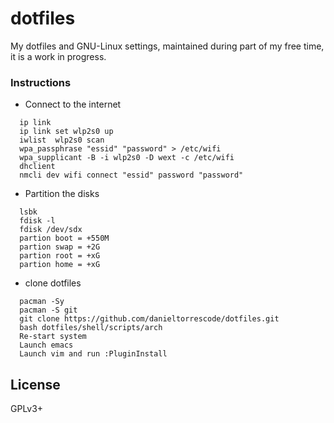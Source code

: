 # dotfiles
My dotfiles and GNU-Linux settings, maintained during part of my free time, it is a work in progress.

### Instructions

* Connect to the internet
```
  ip link
  ip link set wlp2s0 up 
  iwlist  wlp2s0 scan
  wpa_passphrase "essid" "password" > /etc/wifi
  wpa_supplicant -B -i wlp2s0 -D wext -c /etc/wifi
  dhclient
  nmcli dev wifi connect "essid" password "password"
```

* Partition the disks
```
  lsbk
  fdisk -l
  fdisk /dev/sdx
  partion boot = +550M
  partion swap = +2G
  partion root = +xG
  partion home = +xG
```

* clone dotfiles
```
  pacman -Sy
  pacman -S git
  git clone https://github.com/danieltorrescode/dotfiles.git
  bash dotfiles/shell/scripts/arch
  Re-start system
  Launch emacs
  Launch vim and run :PluginInstall
```

## License
GPLv3+

